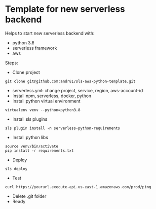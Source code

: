 # Template for new serverless backend

Helps to start new serverless backend with:
- python 3.8
- serverless framework
- aws

Steps:
- Clone project
```
git clone git@github.com:andr81/sls-aws-python-template.git
```
- serverless.yml: change project, service, region, aws-account-id
- Install npm, serverless, docker, python
- Install python virtual environment
```
virtualenv venv --python=python3.8
```
- Install sls plugins
```
sls plugin install -n serverless-python-requirements
```
- Install python libs
```
source venv/bin/activate
pip install -r requirements.txt 
```
- Deploy
```
sls deploy
```
- Test
```
curl https://yoururl.execute-api.us-east-1.amazonaws.com/prod/ping
```
- Delete .git folder
- Ready